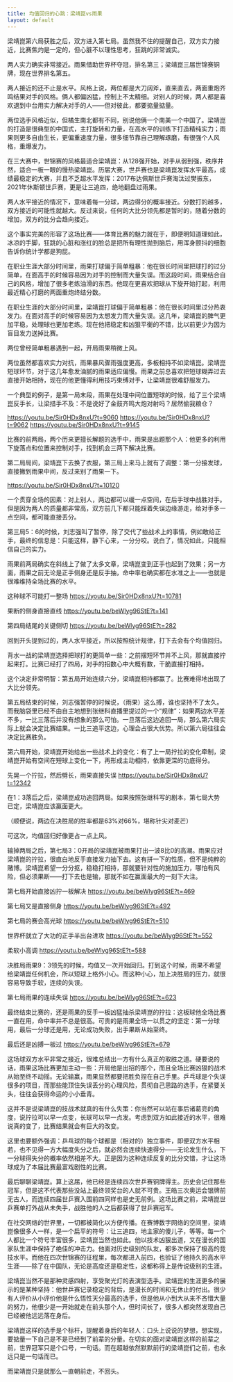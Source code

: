 ```yaml
---
title: 均值回归的心跳：梁靖崑vs雨果
layout: default
---
```


梁靖崑第六局获胜之后，双方进入第七局。虽然我不住的提醒自己，双方实力接近，比赛焦灼是一定的，但心脏不以理性思考，狂跳的非常诚实。

两人实力确实非常接近。雨果借助世界杯夺冠，排名第三；梁靖崑三届世锦赛铜牌，现在世界排名第五。

两人接近的还不止是水平。风格上说，两位都是大刀阔斧，直来直去，两面重炮齐鸣结果对手的风格。俩人都偏凶猛，控制上不太精细。对别人的时候，两人都是喜欢退到中台用实力解决对手的人——但对彼此，都要掂量掂量。

两位选手风格近似，但橘生南北都有不同，别说他俩一个南美一个中国了。梁靖崑的打造是很典型的中国式，主打旋转和力量，在高水平的训练下打造精纯实力；雨果则更多自由生长，更偏重速度力量，很多细节靠自己理解琢磨，有很强个人风格，重爆发力。

在三大赛中，世锦赛的风格最适合梁靖崑：从128强开始，对手从弱到强，秩序井然，适合一板一眼的慢热梁靖崑。历届大赛，世乒赛也是梁靖崑发挥水平最高，成绩最稳定的大赛，并且不乏超水平发挥：2017布达佩斯世乒赛淘汰过樊振东，2021年休斯顿世乒赛，更是让三追四，绝地翻盘过雨果。

两人水平接近的情况下，意味着每一分球，两边得分的概率接近。分数打的越多，双方接近的可能性就越大。反过来说，任何的大比分领先都是暂时的，随着分数的增加，双方的比分会趋向接近。

这个事实完美的形容了这场比赛——体育比赛的魅力就在于，即便明知道理如此，冰凉的手脚，狂跳的心脏和涨红的脸总是把所有理性抛到脑后，用浑身颤抖的细胞告诉你统计学都是狗屁。


在职业生涯大部分时间里，雨果打球偏于简单粗暴：他在很长时间里把球打的过分简单，在面高手的时候容易因为对手的控制而大量失误。而这段时间，雨果结合自己的风格，增加了很多老练油滑的东西。他现在更喜欢把球从下旋开始打起，利用最近精心打磨的两面重炮终结分数。

在职业生涯的大部分时间里，梁靖崑打球偏于简单粗暴：他在很长时间里过分热衷发力。在面对高手的时候容易因为太想发力而大量失误。这几年，梁靖崑的脾气更加平稳，处理球也更加老练。现在他把稳定和凶狠平衡的不错，比以前更少为因为盲目发力送掉比赛。

两位曾经简单粗暴遇到一起，开局雨果稍微上风。

两位虽然都喜欢实力对抗，雨果暴风骤雨强度更高，多板相持不如梁靖崑。梁靖崑短球环节，对于这几年愈发油腻的雨果适应偏慢。雨果之前总喜欢把短球糊弄过去直接开始相持，现在的他更懂得利用技巧束缚对手，让梁靖崑很难舒服发力。

一个典型的例子，是第一局末段，雨果在处理中间位置短球的时候，给了三个梁靖崑反手长，让梁措手不及：不是说好了金鼓齐鸣大炮对射吗？居然偷我粮仓？

https://youtu.be/Sir0HDx8nxU?t=9060
https://youtu.be/Sir0HDx8nxU?t=9062
https://youtu.be/Sir0HDx8nxU?t=9145

比赛的前两局，两个历来更擅长解题的选手中，雨果是出题那个人：他更多的利用下旋落点和位置来控制对手，找到机会三两下解决比赛。

第二局局间，梁靖崑下去换了衣服，第三局上来马上就有了调整：第一分接发球，直接撇到雨果中间，反过来别了雨果一下。

https://youtu.be/Sir0HDx8nxU?t=10120

一个贯穿全场的因素：对上别人，两边都可以缓一点空间，在后手球中战胜对手。但是因为两人的质量都非常高，双方前几下都只能踩着失误边缘游走，给对手多一点空间，都可能直接丢分。

第三局5：6的时候，刘志强叫了暂停，除了交代了些战术上的事情，例如敢给正手，最终的信息是：只能这样，静下心来，一分分咬。说白了，情况如此，只能相信自己的实力。

雨果前两局确实在斜线上了做了太多文章，梁靖崑变到正手也起到了效果；另一方面，雨果之前无论是正手侧身还是反手抽，命中率也确实都在水准之上——也就是很难维持全场比赛的水平。

这种球不可能打一整场
https://youtu.be/Sir0HDx8nxU?t=10781

果断的侧身直接直线
https://youtu.be/beWlyg96StE?t=141

第四局结尾的关键侧切
https://youtu.be/beWlyg96StE?t=282

回到开头提到过的，两人水平接近，所以按照统计规律，打下去会有个均值回归。

背水一战的梁靖崑选择把球打的更简单一些：之前摆短环节并不上风，那就直接拧起来打。比赛已经打了四局，对手的招数心中大概有数，干脆直接打相持。

这个决定非常明智：第五局开始连续六分，梁靖崑相持都赢了。比赛难得地出现了大比分领先。

第五局结束的时候，刘志强暂停的时候说，（雨果）这么搏，谁也坚持不了太久。而我脑袋里已经不由自主地想到张继科直播里提过的一个“规律”：如果两边水平差不多，一比三落后并没有想象的那么可怕。一旦落后这边追回一局，那么第六局实际上就会决定比赛结果。一比三追平这边，心理会占很大优势。所以第六局往往会决定比赛胜负。

第六局开始，梁靖崑开始给出一些战术上的变化：有了上一局拧拉的变化牵制，梁靖崑开始有空间在短球上变化一下，再形成主动相持，依靠更深的功底得分。

先晃一个拧拉，然后劈长，雨果直接失误
https://youtu.be/Sir0HDx8nxU?t=12342

在1：3落后之后，梁靖崑成功追回两局。如果按照张继科写的剧本，第七局大势已定，梁靖崑应该赢面更大。

（顺便说，两边在决胜局的胜率都是63%对66%，堪称针尖对麦芒）

可这次，均值回归好像更占一点上风。

输掉两局之后，第七局3：0开局的梁靖崑被雨果打出一波8比0的高潮。雨果应对梁靖崑的拧拉，很直白地反手直接发力抽下去。这有拼一下的性质，但不是纯粹的赌博。梁靖崑希望一分分抠，稳稳打相持，那就要针对性的施加压力，哪怕有风险，但必须果断——打下去也是输，那就不如在赢面最大的一刻下大注。

第七局开始直接凶拧一板解决
https://youtu.be/beWlyg96StE?t=469

第七局又是直接侧身
https://youtu.be/beWlyg96StE?t=492

第七局的赛会高光球
https://youtu.be/beWlyg96StE?t=510

世界杯就立了大功的正手半出台进攻
https://youtu.be/beWlyg96StE?t=552

柔软小高调
https://youtu.be/beWlyg96StE?t=588

决胜局雨果9：3领先的时候，均值又一次开始回归。打到这个时候，雨果不希望给梁靖崑任何机会，所以短球上格外小心。而这种小心，加上决胜局的压力，就很容易导致手软，连续的失误。

第七局雨果的连续失误
https://youtu.be/beWlyg96StE?t=623

最终结束比赛的，还是雨果的反手一板凶猛抽杀梁靖崑的拧拉：这板球他全场比赛一直在用，命中率并不总是很高。可贵的是雨果全场一以贯之的坚定：第一分球用，最后一分球还是用，无论成功失败，出手果断从始至终。

最后还是凶搏一板过
https://youtu.be/beWlyg96StE?t=679

这场球双方水平非常之接近，很难总结出一方有什么真正的取胜之道。硬要说的话，雨果这场比赛更加主动一些：开局他是出招的那个，而且全场比赛凶狠的战术从始至终不动摇。无论输赢，雨果显然都要把胜负捏在自己手里。乒乓球是个失误很多的项目，而那些能顶住失误丢分的心理风险，贯彻自己思路的选手，在紧要关头，往往会获得命运的小小垂青。

这并不是说梁靖崑的技战术就真的有什么失策：你当然可以站在事后诸葛亮的角度，说拧拉可以早一点变，长球可以早一点发。考虑到双方如此接近的水平，很难说真的变了，比赛结果就会有巨大的改变。

这里也要额外强调：乒乓球的每个球都是（相对的）独立事件，即便双方水平相若，也不见得一方大幅度失分之后，就必然会连续快速得分——无论发生什么，下一分球得失分的概率依然相差不大。正是因为这种连续反复的比分交错，才让这场球成为了本届比赛最富戏剧性的比赛。

最后聊聊梁靖崑。算上这届，他已经是连续四次世乒赛铜牌得主。历史会记住那些冠军，但是这不代表那些没站上最终领奖台的人就不可贵。王皓三次奥运会银牌前无古人，而连续四届世乒赛入围前四同样也是史无前例。这场比赛之前，梁靖崑世乒赛单打外战从未失手，战胜他的人之后都获得了世乒赛冠军。

在社交网络的世界里，一切都被简化以方便传播。在赛博数字网络的空间里，梁靖崑像很多人一样，是一个扁平的符号：让三追四，地主家的傻儿子，等等。每一个人都比一个符号丰富很多，梁靖崑当然也如此。他以技术凶狠出道，又在漫长的国家队生涯中保持了绝佳的冲击力。他面对历史级别的队友，都多次保持了极高的竞技水平。而他在四次世锦赛的征程里，每次都进入前四，也验证了他持久的高水平生涯——除了在中国队，无论是高度还是稳定性，这都称得上是传说级别的生涯。

梁靖崑当然不是那种灵感四射，享受聚光灯的表演型选手。梁靖崑的生涯更多的展示的是某种坚持：他世乒赛记录稳定的背后，是漫长的时间和无休止的付出。很少有人评价从小评价他是什么悟性天分最高的选手，但是他从小到大从来不吝惜大量的努力，他很少是一开始就走在前头那个人，但时间长了，很多人都突然发现自己已经被他远远落在身后。

梁靖崑这样的选手是个标杆，提醒着身后的年轻人：口头上说说的梦想，想实现，要掂量一下自己是不是已经到了前辈的分量。在切实的面对梁靖崑这样的前辈之前，世界冠军只是个口号，一句话。而在超越依然默默前行的梁靖崑们之前，也永远只是一句话而已。

而梁靖崑只是就那么一直朝前走，不回头。